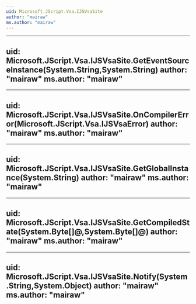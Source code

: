 ```yaml
---
uid: Microsoft.JScript.Vsa.IJSVsaSite
author: "mairaw"
ms.author: "mairaw"
---
```


---
uid: Microsoft.JScript.Vsa.IJSVsaSite.GetEventSourceInstance(System.String,System.String)
author: "mairaw"
ms.author: "mairaw"
---

---
uid: Microsoft.JScript.Vsa.IJSVsaSite.OnCompilerError(Microsoft.JScript.Vsa.IJSVsaError)
author: "mairaw"
ms.author: "mairaw"
---

---
uid: Microsoft.JScript.Vsa.IJSVsaSite.GetGlobalInstance(System.String)
author: "mairaw"
ms.author: "mairaw"
---

---
uid: Microsoft.JScript.Vsa.IJSVsaSite.GetCompiledState(System.Byte[]@,System.Byte[]@)
author: "mairaw"
ms.author: "mairaw"
---

---
uid: Microsoft.JScript.Vsa.IJSVsaSite.Notify(System.String,System.Object)
author: "mairaw"
ms.author: "mairaw"
---
